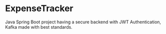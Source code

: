 # ExpenseTracker
Java Spring Boot project having a secure backend with JWT Authentication, Kafka made with best standards.
